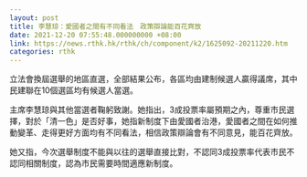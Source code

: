 ```yaml
---
layout: post
title: 李慧琼：愛國者之間有不同看法　政策辯論能百花齊放
date: 2021-12-20 07:55:48.000000000 +08:00
link: https://news.rthk.hk/rthk/ch/component/k2/1625092-20211220.htm
categories: rthk
---
```


立法會換屆選舉的地區直選，全部結果公布，各區均由建制候選人贏得議席，其中民建聯在10個選區均有候選人當選。

主席李慧琼與其他當選者鞠躬致謝。她指出，3成投票率屬預期之內，尊重市民選擇，對於「清一色」是否好事，她指新制度下由愛國者治港，愛國者之間在如何推動變革、走得更好方面均有不同看法，相信政策辯論會有不同意見，能百花齊放。

她又指，今次選舉制度不能與以往的選舉直接比對，不認同3成投票率代表市民不認同相關制度，認為市民需要時間適應新制度。
